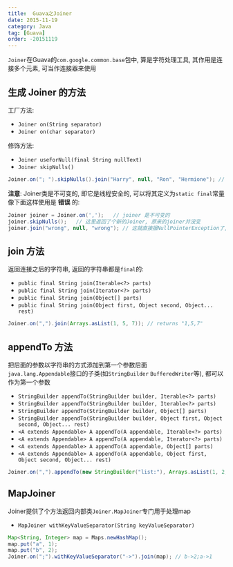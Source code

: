 ```yaml
---
title:  Guava之Joiner
date: 2015-11-19
category: Java
tag: [Guava]
order: -20151119
---
```

`Joiner`在Guava的`com.google.common.base`包中, 算是字符处理工具, 其作用是连接多个元素, 可当作连接器来使用  


## 生成 Joiner 的方法
工厂方法:

* `Joiner on(String separator)`
* `Joiner on(char separator)`

修饰方法:

* `Joiner useForNull(final String nullText)`
* `Joiner skipNulls()`

```java
Joiner.on("; ").skipNulls().join("Harry", null, "Ron", "Hermione"); // Harry; Ron; Hermione
```

**注意**: Joiner类是不可变的, 即它是线程安全的, 可以将其定义为`static final`常量  
像下面这样使用是 **错误** 的:

```java
Joiner joiner = Joiner.on(',');   // joiner 是不可变的
joiner.skipNulls();   // 这里返回了个新的Joiner, 原来的joiner并没变
joiner.join("wrong", null, "wrong"); // 这就直接报NullPointerException了, 原来的joiner没有skipNull功能
```

## join 方法
返回连接之后的字符串, 返回的字符串都是`final`的:

* `public final String join(Iterable<?> parts)`
* `public final String join(Iterator<?> parts)`
* `public final String join(Object[] parts)`
* `public final String join(Object first, Object second, Object... rest)`

```java
Joiner.on(",").join(Arrays.asList(1, 5, 7)); // returns "1,5,7"
```

## appendTo 方法
把后面的参数以字符串的方式添加到第一个参数后面  
`java.lang.Appendable`接口的子类(如`StringBuilder` `BufferedWriter`等), 都可以作为第一个参数

* `StringBuilder appendTo(StringBuilder builder, Iterable<?> parts)`
* `StringBuilder appendTo(StringBuilder builder, Iterable<?> parts)`
* `StringBuilder appendTo(StringBuilder builder, Object[] parts)`
* `StringBuilder appendTo(StringBuilder builder, Object first, Object second, Object... rest)`
* `<A extends Appendable> A appendTo(A appendable, Iterable<?> parts)`
* `<A extends Appendable> A appendTo(A appendable, Iterator<?> parts)`
* `<A extends Appendable> A appendTo(A appendable, Object[] parts)`
* `<A extends Appendable> A appendTo(A appendable, Object first, Object second, Object... rest)`

```java
Joiner.on(",").appendTo(new StringBuilder("list:"), Arrays.asList(1, 2, 3)).toString(); // list:1,2,3
```

## MapJoiner
Joiner提供了个方法返回内部类`Joiner.MapJoiner`专门用于处理map

* `MapJoiner withKeyValueSeparator(String keyValueSeparator)`

```java
Map<String, Integer> map = Maps.newHashMap();
map.put("a", 1);
map.put("b", 2);
Joiner.on(";").withKeyValueSeparator("->").join(map); // b->2;a->1
```
